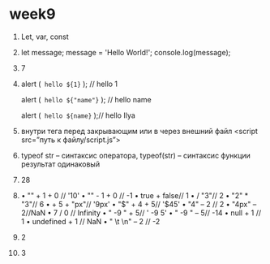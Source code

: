 # week9

1. Let, var, const
2. let message;
   message = 'Hello World!';
   console.log(message);
3. 7
4. alert (` hello ${1}` ); // hello 1

   alert (` hello ${"name"}` ); // hello name
   
   alert (` hello ${name}` );// hello Ilya
   
5. внутри тега <script></script> перед закрывающим </body> или в <head>
   через внешний файл <script src=”путь к файлу/script.js”> </script>
6. typeof str – cинтаксис оператора, typeof(str) – синтаксис функции результат одинаковый
7. 28
8. • "" + 1 + 0 // '10'
   • "" - 1 + 0 // -1
   • true + false// 1
   • / "3"// 2
   • "2" \* "3"// 6
   • + 5 + "px"// '9px'
   • "$" + 4 + 5// '$45'
   • "4" – 2 // 2
   • "4px" – 2//NaN
   • 7 / 0 // Infinity
   • " -9 " + 5// ' -9 5'
   • " -9 " – 5// -14
   • null + 1 // 1
   • undefined + 1 // NaN
   • " \t \n" – 2 // -2
9. 2
10. 3
